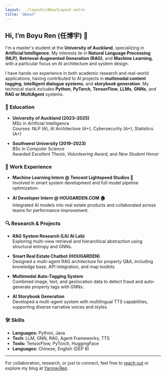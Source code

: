 ```yaml
---
layout: ../layouts/AboutLayout.astro
title: "About"
---
```


## Hi, I’m Boyu Ren (任博宇) 👋

I'm a master's student at the **University of Auckland**, specializing in **Artificial Intelligence**. My interests lie in **Natural Language Processing (NLP)**, **Retrieval-Augmented Generation (RAG)**, and **Machine Learning**, with a particular focus on AI architecture and system design.

I have hands-on experience in both academic research and real-world applications, having contributed to AI projects in **multimodal content tagging**, **intelligent dialogue systems**, and **storybook generation**. My technical stack includes **Python**, **PyTorch**, **TensorFlow**, **LLMs**, **GNNs**, and **RAG or MultiAgent** systems.


### 🧠 Education

- **University of Auckland (2023–2025)**  
  MSc in Artificial Intelligence  
  Courses: NLP (A), AI Architecture (A+), Cybersecurity (A+), Statistics (A+)

- **Southwest University (2019–2023)**  
  BSc in Computer Science  
  Awarded *Excellent Thesis*, *Volunteering Award*, and *New Student Honor*

### 💼 Work Experience

- **Machine Learning Intern @ Tencent Lightspeed Studios 🐧**  
  Involved in smart system development and full model pipeline optimization.

- **AI Developer Intern @ HOUGARDEN.COM 🏠**  
  Integrated AI models into real estate products and collaborated across teams for performance improvement.

### 🔍 Research & Projects

- **RAG System Research (LIU AI Lab)**  
  Exploring multi-view retrieval and hierarchical abstraction using structural entropy and GNNs.

- **Smart Real Estate Chatbot (HOUGARDEN)**  
  Designed a multi-agent RAG architecture for property Q&A, including knowledge base, API integration, and map toolkits.

- **Multimodal Auto-Tagging System**  
  Combined image, text, and geolocation data to detect fraud and auto-generate property tags with GNNs.

- **AI Storybook Generation**  
  Developed a multi-agent system with multilingual TTS capabilities, supporting diverse narrative voices and styles.


### 🛠️ Skills

- **Languages:** Python, Java  
- **Tech:** LLM, GNN, RAG, Agent Frameworks, TTS  
- **Tools:** TensorFlow, PyTorch, HuggingFace  
- **Languages:** Chinese, English (DEP 8)

---

For collaboration, research, or just to connect, feel free to [reach out](mailto:YarrowRen@gmail.com) or explore my blog at [Yarrow.Ren](https://Yarrow.Ren).
